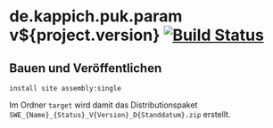 de.kappich.puk.param v${project.version} [![Build Status](https://travis-ci.org/datenverteiler/de.kappich.puk.param.svg?branch=develop)](https://travis-ci.org/datenverteiler/de.kappich.puk.param)
===========================


Bauen und Veröffentlichen
-------------------------

    install site assembly:single

Im Ordner `target` wird damit das Distributionspaket
`SWE_{Name}_{Status}_V{Version}_D{Standdatum}.zip` erstellt.
